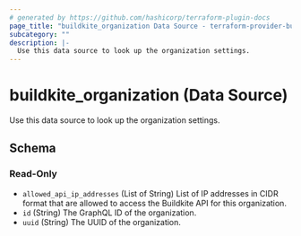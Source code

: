 ```yaml
---
# generated by https://github.com/hashicorp/terraform-plugin-docs
page_title: "buildkite_organization Data Source - terraform-provider-buildkite"
subcategory: ""
description: |-
  Use this data source to look up the organization settings.
---
```


# buildkite_organization (Data Source)

Use this data source to look up the organization settings.



<!-- schema generated by tfplugindocs -->
## Schema

### Read-Only

- `allowed_api_ip_addresses` (List of String) List of IP addresses in CIDR format that are allowed to access the Buildkite API for this organization.
- `id` (String) The GraphQL ID of the organization.
- `uuid` (String) The UUID of the organization.
